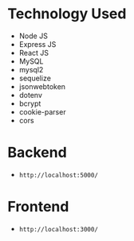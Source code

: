 # Technology Used
- Node JS
- Express JS
- React JS
- MySQL
- mysql2
- sequelize
- jsonwebtoken
- dotenv
- bcrypt
- cookie-parser
- cors

# Backend
- ```http://localhost:5000/```

# Frontend
- ```http://localhost:3000/```
